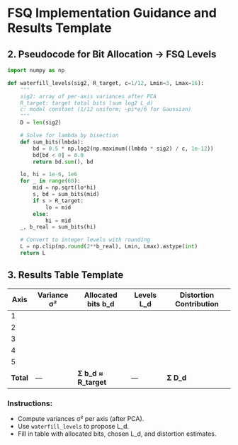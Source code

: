 # FSQ Implementation Guidance and Results Template

## 2. Pseudocode for Bit Allocation → FSQ Levels

```python
import numpy as np

def waterfill_levels(sig2, R_target, c=1/12, Lmin=3, Lmax=16):
    """
    sig2: array of per-axis variances after PCA
    R_target: target total bits (sum log2 L_d)
    c: model constant (1/12 uniform; ~pi*e/6 for Gaussian)
    """
    D = len(sig2)

    # Solve for lambda by bisection
    def sum_bits(lmbda):
        bd = 0.5 * np.log2(np.maximum((lmbda * sig2) / c, 1e-12))
        bd[bd < 0] = 0.0
        return bd.sum(), bd

    lo, hi = 1e-6, 1e6
    for _ in range(60):
        mid = np.sqrt(lo*hi)
        s, bd = sum_bits(mid)
        if s > R_target:
            lo = mid
        else:
            hi = mid
    _, b_real = sum_bits(hi)

    # Convert to integer levels with rounding
    L = np.clip(np.round(2**b_real), Lmin, Lmax).astype(int)
    return L
```

## 3. Results Table Template

| Axis | Variance σ² | Allocated bits b_d | Levels L_d | Distortion Contribution |
|------|-------------|---------------------|------------|-------------------------|
| 1    |             |                     |            |                         |
| 2    |             |                     |            |                         |
| 3    |             |                     |            |                         |
| 4    |             |                     |            |                         |
| 5    |             |                     |            |                         |
| **Total** | — | **Σ b_d ≈ R_target** | — | **Σ D_d** |

### Instructions:
- Compute variances σ² per axis (after PCA).
- Use `waterfill_levels` to propose L_d.
- Fill in table with allocated bits, chosen L_d, and distortion estimates.
